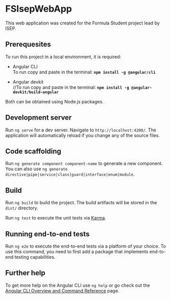 # FSIsepWebApp

This web application was created for the Formula Student project lead by ISEP.

## Prerequesites

To run this project in a local environment, it is required:

- Angular CLI <br>To run copy and paste in the terminal: <b>`npm install -g @angular/cli`</b>

- Angular devkit <br>//To run copy and paste in the terminal: <b>`npm install -g @angular-devkit/build-angular`</b>

Both can be obtained using Node.js packages.

## Development server

Run `ng serve` for a dev server. Navigate to `http://localhost:4200/`. The application will automatically reload if you change any of the source files.

## Code scaffolding
Run `ng generate component component-name` to generate a new component. You can also use `ng generate directive|pipe|service|class|guard|interface|enum|module`.

## Build

Run `ng build` to build the project. The build artifacts will be stored in the `dist/` directory.


Run `ng test` to execute the unit tests via [Karma](https://karma-runner.github.io).

## Running end-to-end tests

Run `ng e2e` to execute the end-to-end tests via a platform of your choice. To use this command, you need to first add a package that implements end-to-end testing capabilities.

## Further help

To get more help on the Angular CLI use `ng help` or go check out the [Angular CLI Overview and Command Reference](https://angular.io/cli) page.
